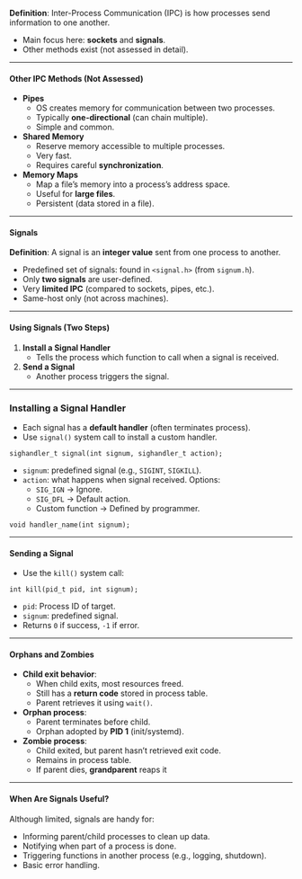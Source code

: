 **Definition**: Inter-Process Communication (IPC) is how processes send information to one another.
- Main focus here: **sockets** and **signals**.
- Other methods exist (not assessed in detail).

---
#### Other IPC Methods (Not Assessed)

- **Pipes**
    - OS creates memory for communication between two processes.
    - Typically **one-directional** (can chain multiple).
    - Simple and common.
- **Shared Memory**
    - Reserve memory accessible to multiple processes.
    - Very fast.
    - Requires careful **synchronization**.
- **Memory Maps**
    - Map a file’s memory into a process’s address space.
    - Useful for **large files**.
    - Persistent (data stored in a file).


---
#### Signals

**Definition**: A signal is an **integer value** sent from one process to another.
- Predefined set of signals: found in `<signal.h>` (from `signum.h`).
- Only **two signals** are user-defined.
- Very **limited IPC** (compared to sockets, pipes, etc.).
- Same-host only (not across machines).

---
#### Using Signals (Two Steps)

1. **Install a Signal Handler**
    - Tells the process which function to call when a signal is received.
2. **Send a Signal**
    - Another process triggers the signal.


---
### Installing a Signal Handler

- Each signal has a **default handler** (often terminates process).
- Use `signal()` system call to install a custom handler.

```
sighandler_t signal(int signum, sighandler_t action);
```

- `signum`: predefined signal (e.g., `SIGINT`, `SIGKILL`).
- `action`: what happens when signal received. Options:
    - `SIG_IGN` → Ignore.
    - `SIG_DFL` → Default action.
    - Custom function → Defined by programmer.

```
void handler_name(int signum);
```


---
#### Sending a Signal

- Use the `kill()` system call:

```
int kill(pid_t pid, int signum);
```
- `pid`: Process ID of target.
- `signum`: predefined signal.
- Returns `0` if success, `-1` if error.


---
#### Orphans and Zombies

- **Child exit behavior**:
    - When child exits, most resources freed.
    - Still has a **return code** stored in process table.
    - Parent retrieves it using `wait()`.
- **Orphan process**:
    - Parent terminates before child.
    - Orphan adopted by **PID 1** (init/systemd).
- **Zombie process**:
    - Child exited, but parent hasn’t retrieved exit code.
    - Remains in process table.
    - If parent dies, **grandparent** reaps it


---
#### When Are Signals Useful?

Although limited, signals are handy for:
- Informing parent/child processes to clean up data.
- Notifying when part of a process is done.
- Triggering functions in another process (e.g., logging, shutdown).
- Basic error handling.